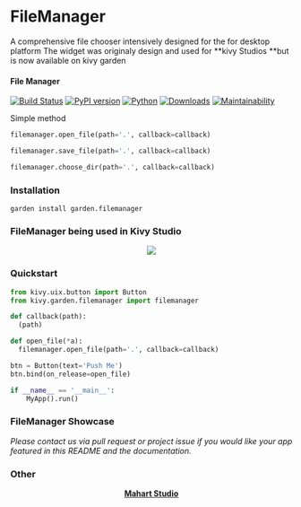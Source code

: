 FileManager
================

A comprehensive file chooser intensively designed for the for desktop platform
The widget was originaly design and used for **kivy Studios **but is now available on kivy garden

#### File Manager
<!-- ![KivyStudio](https://raw.githubusercontent.com/MichaelStott/KivMob/master/demo/assets/kivmob-title.png) -->

[![Build Status](https://travis-ci.com/MichaelStott/KivMob.svg?branch=master)](https://travis-ci.com/MichaelStott/KivMob)
[![PyPI version](https://badge.fury.io/py/kivmob.svg)](https://badge.fury.io/py/kivmob)
[![Python](https://img.shields.io/badge/python-2.7-green.svg)](https://www.python.org/downloads/release/python-270/)
[![Downloads](https://pepy.tech/badge/kivmob)](https://pepy.tech/project/kivmob)
[![Maintainability](https://api.codeclimate.com/v1/badges/add8cd9bd9600d898b79/maintainability)](https://codeclimate.com/github/MichaelStott/KivMob/maintainability)

Simple method

```python
filemanager.open_file(path='.', callback=callback)

filemanager.save_file(path='.', callback=callback)

filemanager.choose_dir(path='.', callback=callback)
```

### Installation

```
garden install garden.filemanager
```


### FileManager being used in Kivy Studio
<p align="center">
  <img src="https://raw.githubusercontent.com/mahart-studio/kivystudio/master/resources/showcase/Screenshot(3).png">
</p>

### Quickstart


```python
from kivy.uix.button import Button
from kivy.garden.filemanager import filemanager

def callback(path):
  (path)

def open_file(*a):
  filemanager.open_file(path='.', callback=callback)

btn = Button(text='Push Me')
btn.bind(on_release=open_file)

if __name__ == '__main__':
	MyApp().run()
```

### FileManager Showcase

_Please contact us via pull request or project issue if you would like your app featured in this README and the documentation._


### Other

<!-- Links pertinent to README -->
[Kivy]: <https://kivy.org/>
[KivyStudio]: <https://mahartstudio.com/kivystudio/>
[Buildozer]: <https://github.com/kivy/buildozer>

<!-- App showcase author links -->
<p align="center">
    <a href='<https://mahartstudio.com>'> <b>Mahart Studio</b> </a>
</p>

[avour]: <https://github.com/avour>
